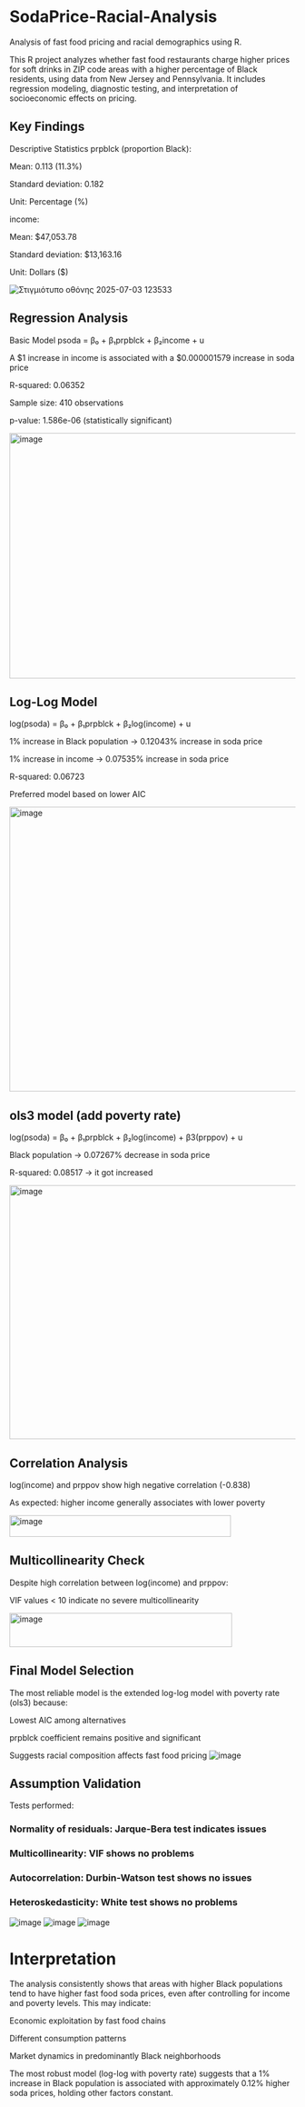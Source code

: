 # SodaPrice-Racial-Analysis
Analysis of fast food pricing and racial demographics using R.

This R project analyzes whether fast food restaurants charge higher prices for soft drinks in ZIP code areas with a higher percentage of Black residents, using data from New Jersey and Pennsylvania. It includes regression modeling, diagnostic testing, and interpretation of socioeconomic effects on pricing.

## Key Findings
Descriptive Statistics 
prpblck (proportion Black):

Mean: 0.113 (11.3%)

Standard deviation: 0.182

Unit: Percentage (%)

income:

Mean: $47,053.78

Standard deviation: $13,163.16

Unit: Dollars ($)


![Στιγμιότυπο οθόνης 2025-07-03 123533](https://github.com/user-attachments/assets/9ca914cc-043b-42ba-beff-f30508f6667a)


## Regression Analysis
Basic Model 
psoda = β₀ + β₁prpblck + β₂income + u

A $1 increase in income is associated with a $0.000001579 increase in soda price

R-squared: 0.06352

Sample size: 410 observations

p-value: 1.586e-06 (statistically significant)




<img width="641" height="432" alt="image" src="https://github.com/user-attachments/assets/a34371d0-d511-46e0-8300-8c4a1b0e3208" />



## Log-Log Model 
log(psoda) = β₀ + β₁prpblck + β₂log(income) + u

1% increase in Black population → 0.12043% increase in soda price

1% increase in income → 0.07535% increase in soda price

R-squared: 0.06723

Preferred model based on lower AIC





<img width="662" height="501" alt="image" src="https://github.com/user-attachments/assets/19ef6365-5459-4b24-936f-23b16173b284" />





## ols3 model (add poverty rate)
log(psoda) = β₀ + β₁prpblck + β₂log(income) + β3(prppov) + u

Black population → 0.07267% decrease in soda price 

R-squared: 0.08517 → it got increased 




<img width="713" height="447" alt="image" src="https://github.com/user-attachments/assets/0cb4673c-d410-4e00-b018-5b6fe2cb89c7" />






## Correlation Analysis 
log(income) and prppov show high negative correlation (-0.838)

As expected: higher income generally associates with lower poverty



<img width="390" height="38" alt="image" src="https://github.com/user-attachments/assets/f4e97ea1-fa4b-460c-a683-e662b3ec66e5" />




## Multicollinearity Check 
Despite high correlation between log(income) and prppov:

VIF values < 10 indicate no severe multicollinearity


<img width="392" height="60" alt="image" src="https://github.com/user-attachments/assets/2caa6e62-8763-444a-b8f4-241e49958f5f" />


## Final Model Selection 
The most reliable model is the extended log-log model with poverty rate (ols3) because:

Lowest AIC among alternatives

prpblck coefficient remains positive and significant

Suggests racial composition affects fast food pricing
![image](https://github.com/user-attachments/assets/7db81a84-5b7c-4c22-a98a-b9aa7fc28909)

## Assumption Validation 
Tests performed:
### Normality of residuals: Jarque-Bera test indicates issues
### Multicollinearity: VIF shows no problems
### Autocorrelation: Durbin-Watson test shows no issues
### Heteroskedasticity: White test shows no problems
![image](https://github.com/user-attachments/assets/dd470f32-c68d-444e-a362-be6112fd1106)
![image](https://github.com/user-attachments/assets/4051d812-e28f-4ca6-aafe-02a8d6e3dbb3)
![image](https://github.com/user-attachments/assets/1855f7f6-8e7c-43d6-928e-a0d5b937492c)

# Interpretation
The analysis consistently shows that areas with higher Black populations tend to have higher fast food soda prices, even after controlling for income and poverty levels. This may indicate:

Economic exploitation by fast food chains

Different consumption patterns

Market dynamics in predominantly Black neighborhoods

The most robust model (log-log with poverty rate) suggests that a 1% increase in Black population is associated with approximately 0.12% higher soda prices, holding other factors constant.
